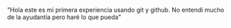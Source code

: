 "Hola este es mi primera experiencia usando git y github. No entendí mucho de la ayudantía pero haré lo que pueda"